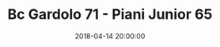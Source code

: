 ---
title: Bc Gardolo 71 - Piani Junior 65
date: 2018-04-14 20:00:00
squadra-a: Piani Junior
punteggio-a: 71
squadra-b: Bc Gardolo
punteggio-b: 65
partite/squadra: serie-d-17-18
luogo: Centro Sportivo Trento Nord
categoria: serie d
---